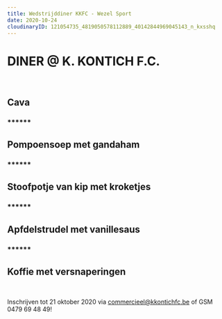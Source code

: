 ```yaml
---
title: Wedstrijddiner KKFC - Wezel Sport
date: 2020-10-24
cloudinaryID: 121054735_4819050578112889_40142844969045143_n_kxsshq
---
```

<div class='text-center'>
<h1>DINER @ K. KONTICH F.C.</h1>
<br/>
<h2>Cava</h2>
<h3>******</h3>
<h2>Pompoensoep met gandaham</h2>
<h3>******</h3>
<h2>Stoofpotje van kip met kroketjes</h2>
<h3>******</h3>
<h2>Apfdelstrudel met vanillesaus</h2>
<h3>******</h3>
<h2>Koffie met versnaperingen</h2>
<br/>
</div>
<p>Inschrijven tot 21 oktober 2020 via <a href="mailto:commercieel@kkontichfc.be" title="commercieel@kkontichfc.be">commercieel@kkontichfc.be</a> of GSM 0479 69 48 49!</p>